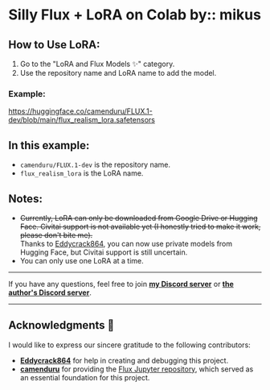 # **Silly Flux + LoRA on Colab by:: mikus**

## How to Use LoRA:

1. Go to the "LoRA and Flux Models ✨" category.
2. Use the repository name and LoRA name to add the model.

### Example:


https://huggingface.co/camenduru/FLUX.1-dev/blob/main/flux_realism_lora.safetensors

## In this example:
- `camenduru/FLUX.1-dev` is the repository name.
- `flux_realism_lora` is the LoRA name.

## Notes:
- ~~Currently, LoRA can only be downloaded from Google Drive or Hugging Face. Civitai support is not available yet (I honestly tried to make it work, please don't bite me).~~  
  Thanks to [Eddycrack864](https://github.com/Eddycrack864), you can now use private models from Hugging Face, but Civitai support is still uncertain.  
- You can only use one LoRA at a time.

---

If you have any questions, feel free to join [**my Discord server**](https://discord.com/invite/UtYvGwFfvx) or [**the author's Discord server**](https://discord.com/invite/k5BwmmvJJU).

---

## Acknowledgments 🎉  

I would like to express our sincere gratitude to the following contributors:  

- **[Eddycrack864](https://github.com/Eddycrack864)** for help in creating and debugging this project. 
- **[camenduru](https://github.com/camenduru/)** for providing the [Flux Jupyter repository](https://github.com/camenduru/flux-jupyter/tree/main), which served as an essential foundation for this project.  
